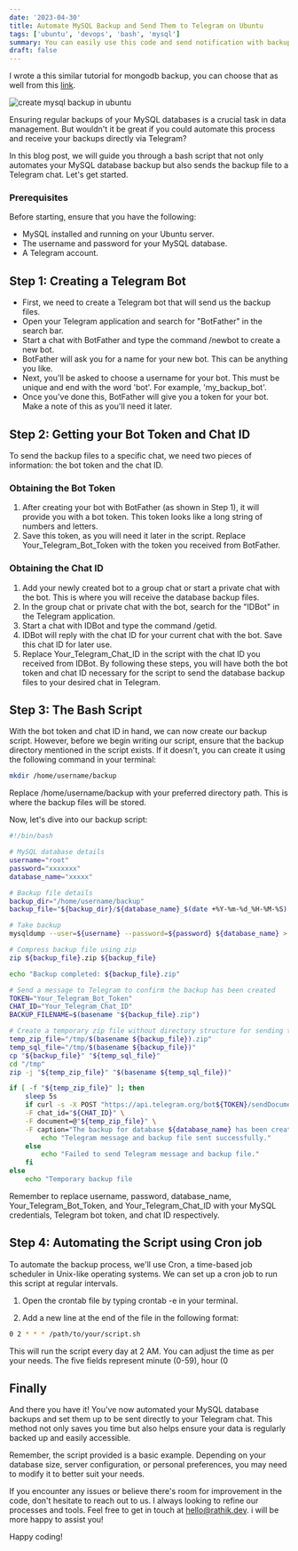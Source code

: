 ```yaml
---
date: '2023-04-30'
title: Automate MySQL Backup and Send Them to Telegram on Ubuntu
tags: ['ubuntu', 'devops', 'bash', 'mysql']
summary: You can easily use this code and send notification with backup-file to telegram after create backup.
draft: false
---
```


I wrote a this similar tutorial for mongodb backup, you can choose that as well from this [link](https://www.rathik.dev/blog/mongodb-backup-locally-with-telegram-notification).

![create mysql backup in ubuntu](/static/images/mysql-backup/mysql-backup-ubuntu.jpg)

Ensuring regular backups of your MySQL databases is a crucial task in data management. But wouldn't it be great if you could automate this process and receive your backups directly via Telegram?

In this blog post, we will guide you through a bash script that not only automates your MySQL database backup but also sends the backup file to a Telegram chat. Let's get started.

### Prerequisites

Before starting, ensure that you have the following:

- MySQL installed and running on your Ubuntu server.
- The username and password for your MySQL database.
- A Telegram account.

## Step 1: Creating a Telegram Bot

- First, we need to create a Telegram bot that will send us the backup files.
- Open your Telegram application and search for "BotFather" in the search bar.
- Start a chat with BotFather and type the command /newbot to create a new bot.
- BotFather will ask you for a name for your new bot. This can be anything you like.
- Next, you'll be asked to choose a username for your bot. This must be unique and end with the word 'bot'. For example, 'my_backup_bot'.
- Once you've done this, BotFather will give you a token for your bot. Make a note of this as you'll need it later.

## Step 2: Getting your Bot Token and Chat ID

To send the backup files to a specific chat, we need two pieces of information: the bot token and the chat ID.

### Obtaining the Bot Token

1. After creating your bot with BotFather (as shown in Step 1), it will provide you with a bot token. This token looks like a long string of numbers and letters.
2. Save this token, as you will need it later in the script. Replace Your_Telegram_Bot_Token with the token you received from BotFather.

### Obtaining the Chat ID

1. Add your newly created bot to a group chat or start a private chat with the bot. This is where you will receive the database backup files.
2. In the group chat or private chat with the bot, search for the "IDBot" in the Telegram application.
3. Start a chat with IDBot and type the command /getid.
4. IDBot will reply with the chat ID for your current chat with the bot. Save this chat ID for later use.
5. Replace Your_Telegram_Chat_ID in the script with the chat ID you received from IDBot.
   By following these steps, you will have both the bot token and chat ID necessary for the script to send the database backup files to your desired chat in Telegram.

## Step 3: The Bash Script

With the bot token and chat ID in hand, we can now create our backup script. However, before we begin writing our script, ensure that the backup directory mentioned in the script exists. If it doesn't, you can create it using the following command in your terminal:

```bash
mkdir /home/username/backup
```

Replace /home/username/backup with your preferred directory path. This is where the backup files will be stored.

Now, let's dive into our backup script:

```bash
#!/bin/bash

# MySQL database details
username="root"
password="xxxxxxx"
database_name="xxxxx"

# Backup file details
backup_dir="/home/username/backup"
backup_file="${backup_dir}/${database_name}_$(date +%Y-%m-%d_%H-%M-%S).sql"

# Take backup
mysqldump --user=${username} --password=${password} ${database_name} > ${backup_file}

# Compress backup file using zip
zip ${backup_file}.zip ${backup_file}

echo "Backup completed: ${backup_file}.zip"

# Send a message to Telegram to confirm the backup has been created
TOKEN="Your_Telegram_Bot_Token"
CHAT_ID="Your_Telegram_Chat_ID"
BACKUP_FILENAME=$(basename "${backup_file}.zip")

# Create a temporary zip file without directory structure for sending to Telegram
temp_zip_file="/tmp/$(basename ${backup_file}).zip"
temp_sql_file="/tmp/$(basename ${backup_file})"
cp "${backup_file}" "${temp_sql_file}"
cd "/tmp"
zip -j "${temp_zip_file}" "$(basename ${temp_sql_file})"

if [ -f "${temp_zip_file}" ]; then
    sleep 5s
    if curl -s -X POST "https://api.telegram.org/bot${TOKEN}/sendDocument" \
    -F chat_id="${CHAT_ID}" \
    -F document=@"${temp_zip_file}" \
    -F caption="The backup for database ${database_name} has been created. Backup file name: ${BACKUP_FILENAME}"; then
        echo "Telegram message and backup file sent successfully."
    else
        echo "Failed to send Telegram message and backup file."
    fi
else
    echo "Temporary backup file

```

Remember to replace username, password, database_name, Your_Telegram_Bot_Token, and Your_Telegram_Chat_ID with your MySQL credentials, Telegram bot token, and chat ID respectively.

## Step 4: Automating the Script using Cron job

To automate the backup process, we'll use Cron, a time-based job scheduler in Unix-like operating systems. We can set up a cron job to run this script at regular intervals.

1. Open the crontab file by typing crontab -e in your terminal.

2. Add a new line at the end of the file in the following format:

```bash
0 2 * * * /path/to/your/script.sh
```

This will run the script every day at 2 AM. You can adjust the time as per your needs. The five fields represent minute (0-59), hour (0

## Finally

And there you have it! You've now automated your MySQL database backups and set them up to be sent directly to your Telegram chat. This method not only saves you time but also helps ensure your data is regularly backed up and easily accessible.

Remember, the script provided is a basic example. Depending on your database size, server configuration, or personal preferences, you may need to modify it to better suit your needs.

If you encounter any issues or believe there's room for improvement in the code, don't hesitate to reach out to us. I always looking to refine our processes and tools. Feel free to get in touch at hello@rathik.dev. i will be more happy to assist you!

Happy coding!
